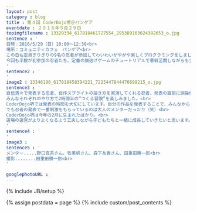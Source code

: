 ```yaml
---
layout: post
category : blog
title : 第４回 CoderDojo堺＠パンゲア
eventdate : ２０１６年５月２９日
topimgfilename : 13329334_617818461727554_295389163024382653_o.jpg
sentence : '
日時：2016/5/29（日）10:00～12:30<br>
場所：コミュニティカフェ　パンゲア<br>
この日も定員ぎりぎりの9名の忍者が参加してわいわいがやがや楽しくプログラミングをしました。<br>
今回も半数が初参加の忍者たち。定番の猫逃げゲームのチュートリアルで悪戦苦闘しながらも少しずつScratchの操作を覚え、最後の発表のときには元が猫逃げゲームだと分からないくらい個性的な作品がたくさん生まれました(^^<br>
'
sentence2 : '
'
image2 : 13346190_617818458394221_7225447844476699215_o.jpg
sentence3 : '
自信満々で発表する忍者、自作スプライトの描き方を実演してくれる忍者、発表の直前に誤操作でスクリプトを消してしまい泣き出してしまったものの、他の人の発表の間になんとか復活させて最後には笑顔で発表してくれた忍者。<br>
みんなそれぞれのやり方で2時間半の”つくる冒険”を楽しみました。<br>
CoderDojo堺では発表の時間を大切にしています。自分の作品を発表することで、みんなからフィードバックをもらえたり、他の人の参考になったり、人前で堂々と発表できるちからが養えたりと良いことづくめだと考えているからです。<br>
でも忍者の発表で一番刺激をもらっているのは大人のメンターだったり（笑）<br>
CoderDojo堺は今年の2月に生まれたばかり。<br>
道場の運営がよりよくなるよう工夫しながら子どもたちと一緒に成長していきたいと思います。<br>
'
sentence4 : '
'
image3 :
sentence5 : '
メンター.....野口真吾さん、牧美帆さん、森下友香さん、田重田勝一郎<br>
撮影........田重田勝一郎<br>
'

googlephotoURL : 
---
```

{% include JB/setup %}

{% assign postdata = page %}
{% include custom/post_contents %}
